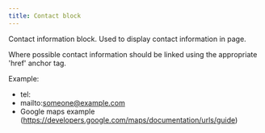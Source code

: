 ```yaml
---
title: Contact block
---
```

Contact information block. Used to display contact information in page.

Where possible contact information should be linked using the appropriate 'href' anchor tag.

Example:
- tel:<the phone number>
- mailto:someone@example.com
- Google maps example (https://developers.google.com/maps/documentation/urls/guide)